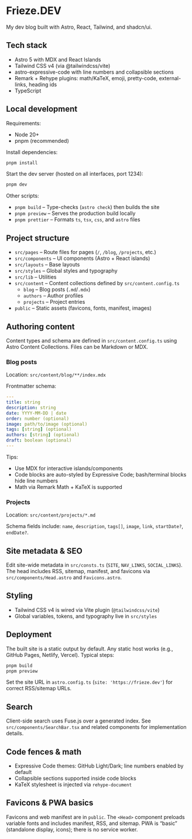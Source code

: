 # Frieze.DEV

My dev blog built with Astro, React, Tailwind, and shadcn/ui.

## Tech stack

- Astro 5 with MDX and React Islands
- Tailwind CSS v4 (via @tailwindcss/vite)
- astro-expressive-code with line numbers and collapsible sections
- Remark + Rehype plugins: math/KaTeX, emoji, pretty-code, external-links, heading ids
- TypeScript

## Local development

Requirements:

- Node 20+
- pnpm (recommended)

Install dependencies:

```bash
pnpm install
```

Start the dev server (hosted on all interfaces, port 1234):

```bash
pnpm dev
```

Other scripts:

- `pnpm build` – Type-checks (`astro check`) then builds the site
- `pnpm preview` – Serves the production build locally
- `pnpm prettier` – Formats `ts`, `tsx`, `css`, and `astro` files

## Project structure

- `src/pages` – Route files for pages (`/`, `/blog`, `/projects`, etc.)
- `src/components` – UI components (Astro + React islands)
- `src/layouts` – Base layouts
- `src/styles` – Global styles and typography
- `src/lib` – Utilities
- `src/content` – Content collections defined by `src/content.config.ts`
  - `blog` – Blog posts (`.md`/`.mdx`)
  - `authors` – Author profiles
  - `projects` – Project entries
- `public` – Static assets (favicons, fonts, manifest, images)

## Authoring content

Content types and schema are defined in `src/content.config.ts` using Astro Content Collections. Files can be Markdown or MDX.

### Blog posts

Location: `src/content/blog/**/index.mdx`

Frontmatter schema:

```yaml
---
title: string
description: string
date: YYYY-MM-DD | date
order: number (optional)
image: path/to/image (optional)
tags: [string] (optional)
authors: [string] (optional)
draft: boolean (optional)
---
```

Tips:

- Use MDX for interactive islands/components
- Code blocks are auto-styled by Expressive Code; bash/terminal blocks hide line numbers
- Math via Remark Math + KaTeX is supported

### Projects

Location: `src/content/projects/*.md`

Schema fields include: `name`, `description`, `tags[]`, `image`, `link`, `startDate?`, `endDate?`.

## Site metadata & SEO

Edit site-wide metadata in `src/consts.ts` (`SITE`, `NAV_LINKS`, `SOCIAL_LINKS`). The head includes RSS, sitemap, manifest, and favicons via `src/components/Head.astro` and `Favicons.astro`.

## Styling

- Tailwind CSS v4 is wired via Vite plugin (`@tailwindcss/vite`)
- Global variables, tokens, and typography live in `src/styles`

## Deployment

The built site is a static output by default. Any static host works (e.g., GitHub Pages, Netlify, Vercel). Typical steps:

```bash
pnpm build
pnpm preview
```

Set the site URL in `astro.config.ts` (`site: 'https://frieze.dev'`) for correct RSS/sitemap URLs.

## Search

Client-side search uses Fuse.js over a generated index. See `src/components/SearchBar.tsx` and related components for implementation details.

## Code fences & math

- Expressive Code themes: GitHub Light/Dark; line numbers enabled by default
- Collapsible sections supported inside code blocks
- KaTeX stylesheet is injected via `rehype-document`

## Favicons & PWA basics

Favicons and web manifest are in `public`. The `<Head>` component preloads variable fonts and includes manifest, RSS, and sitemap. PWA is “basic” (standalone display, icons); there is no service worker.
